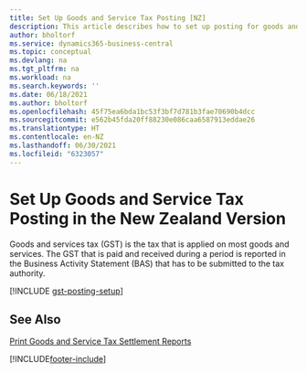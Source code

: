 ```yaml
---
title: Set Up Goods and Service Tax Posting [NZ]
description: This article describes how to set up posting for goods and services tax (GST) in the New Zealand version.
author: bholtorf
ms.service: dynamics365-business-central
ms.topic: conceptual
ms.devlang: na
ms.tgt_pltfrm: na
ms.workload: na
ms.search.keywords: ''
ms.date: 06/18/2021
ms.author: bholtorf
ms.openlocfilehash: 45f75ea6bda1bc53f3bf7d781b3fae70690b4dcc
ms.sourcegitcommit: e562b45fda20ff88230e086caa6587913eddae26
ms.translationtype: HT
ms.contentlocale: en-NZ
ms.lasthandoff: 06/30/2021
ms.locfileid: "6323057"
---
```

# <a name="set-up-goods-and-service-tax-posting-in-the-new-zealand-version"></a>Set Up Goods and Service Tax Posting in the New Zealand Version

Goods and services tax (GST) is the tax that is applied on most goods and services. The GST that is paid and received during a period is reported in the Business Activity Statement (BAS) that has to be submitted to the tax authority.  

[!INCLUDE [gst-posting-setup](../includes/AUNZ/gst-posting-setup.md)]

## <a name="see-also"></a>See Also

[Print Goods and Service Tax Settlement Reports](how-to-print-goods-and-service-tax-settlement-reports.md)


[!INCLUDE[footer-include](../../includes/footer-banner.md)]